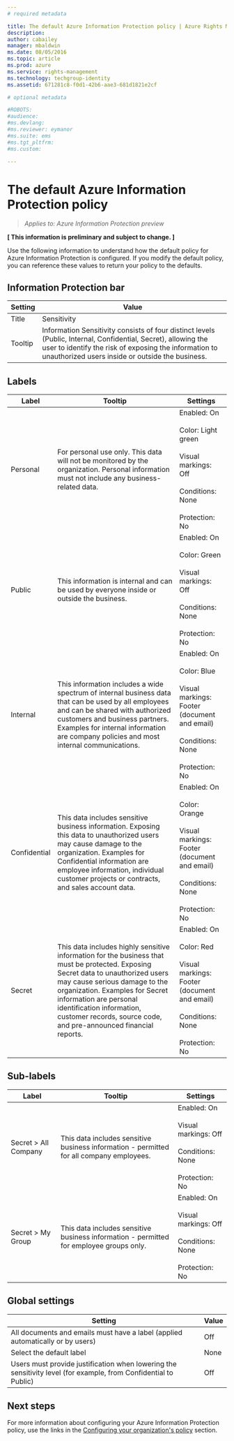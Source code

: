 ```yaml
---
# required metadata

title: The default Azure Information Protection policy | Azure Rights Management
description:
author: cabailey
manager: mbaldwin
ms.date: 08/05/2016
ms.topic: article
ms.prod: azure
ms.service: rights-management
ms.technology: techgroup-identity
ms.assetid: 671281c8-f0d1-42b6-aae3-681d1821e2cf

# optional metadata

#ROBOTS:
#audience:
#ms.devlang:
#ms.reviewer: eymanor
#ms.suite: ems
#ms.tgt_pltfrm:
#ms.custom:

---
```


# The default Azure Information Protection policy

>*Applies to: Azure Information Protection preview*

**[ This information is preliminary and subject to change. ]**

Use the following information to understand how the default policy for Azure Information Protection is configured. If you modify the default policy, you can reference these values to return your policy to the defaults.

## Information Protection bar

|Setting|Value|
|-------------------------------|---------------------------|
|Title|Sensitivity|
|Tooltip|Information Sensitivity consists of four distinct levels (Public, Internal, Confidential, Secret), allowing the user to identify the risk of exposing the information to unauthorized users inside or outside the business.|

## Labels

|Label|Tooltip|Settings|
|-------------------------------|---------------------------|-----------------|
|Personal|For personal use only. This data will not be monitored by the organization. Personal information must not include any business-related data.|Enabled: On <br /><br />Color: Light green<br /><br />Visual markings: Off <br /><br />Conditions: None<br /><br />Protection: No|
|Public|This information is internal and can be used by everyone inside or outside the business.|Enabled: On <br /><br />Color: Green<br /><br />Visual markings: Off<br /><br />Conditions: None<br /><br />Protection: No|
|Internal|This information includes a wide spectrum of internal business data that can be used by all employees and can be shared with authorized customers and business partners. Examples for internal information are company policies and most internal communications.|Enabled: On <br /><br />Color: Blue <br /><br />Visual markings: Footer (document and email)<br /><br />Conditions: None<br /><br />Protection: No|
|Confidential|This data includes sensitive business information. Exposing this data to unauthorized users may cause damage to the organization. Examples for Confidential information are employee information, individual customer projects or contracts, and sales account data.|Enabled: On <br /><br />Color: Orange<br /><br />Visual markings: Footer (document and email)<br /><br />Conditions: None<br /><br />Protection: No|
|Secret|This data includes highly sensitive information for the business that must be protected. Exposing Secret data to unauthorized users may cause serious damage to the organization. Examples for Secret information are personal identification information, customer records, source code, and pre-announced financial reports.|Enabled: On <br /><br />Color: Red<br /><br />Visual markings: Footer (document and email)<br /><br />Conditions: None<br /><br />Protection: No|





## Sub-labels


|Label|Tooltip|Settings|
|-------------------------------|---------------------------|-----------------|
|Secret > All Company|This data includes sensitive business information - permitted for all company employees.|Enabled: On <br /><br />Visual markings: Off<br /><br />Conditions: None<br /><br />Protection: No|
|Secret > My Group|This data includes sensitive business information - permitted for employee groups only.|Enabled: On <br /><br />Visual markings: Off<br /><br />Conditions: None<br /><br />Protection: No|




## Global settings

|Setting|Value|
|-------------------------------|---------------------------|
|All documents and emails must have a label (applied automatically or by users)|Off|
|Select the default label|None|
|Users must provide justification when lowering the sensitivity level (for example, from Confidential to Public)|Off|


## Next steps

For more information about configuring your Azure Information Protection policy, use the links in the [Configuring your organization's policy](configure-policy.md#configuring-your-organization-s-policy) section. 
